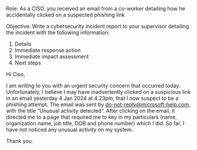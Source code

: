 Role: As a CISO, you received an email from a co-worker detailing how he accidentally clicked on a suspected phishing link

Objective: Write a cybersecurity incident report to your supervisor detailing the incident with the following information:

1. Details
2. Immediate response action
3. Immediate impact assessment
4. Next steps


Hi Ciso,

I am writing to you with an urgent security concern that occurred today. Unfortunately, I believe I may have inadvertently clicked on a suspicious link in an email yesterday 4 Jan 2024 at 4.23pm, that I now suspect to be a phishing attempt. The email was sent by do-not-reply@microsoft-help.com, with the title “Unusual activity detected”. After clicking on the email, it directed me to a page that required me to key in my particulars (name, organization name, job title, DOB and phone number) which I did. So far, I have not noticed any unusual activity on my system. 

Thank you.
